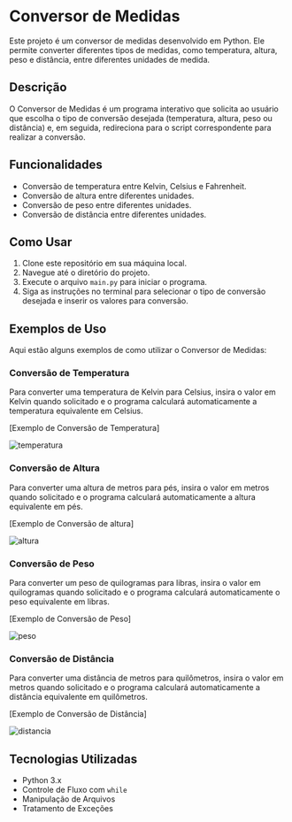 # Conversor de Medidas

Este projeto é um conversor de medidas desenvolvido em Python. Ele permite converter diferentes tipos de medidas, como temperatura, altura, peso e distância, entre diferentes unidades de medida.

## Descrição

O Conversor de Medidas é um programa interativo que solicita ao usuário que escolha o tipo de conversão desejada (temperatura, altura, peso ou distância) e, em seguida, redireciona para o script correspondente para realizar a conversão.

## Funcionalidades

- Conversão de temperatura entre Kelvin, Celsius e Fahrenheit.
- Conversão de altura entre diferentes unidades.
- Conversão de peso entre diferentes unidades.
- Conversão de distância entre diferentes unidades.

## Como Usar

1. Clone este repositório em sua máquina local.
2. Navegue até o diretório do projeto.
3. Execute o arquivo `main.py` para iniciar o programa.
4. Siga as instruções no terminal para selecionar o tipo de conversão desejada e inserir os valores para conversão.

## Exemplos de Uso

Aqui estão alguns exemplos de como utilizar o Conversor de Medidas:

### Conversão de Temperatura

Para converter uma temperatura de Kelvin para Celsius, insira o valor em Kelvin quando solicitado e o programa calculará automaticamente a temperatura equivalente em Celsius.

[Exemplo de Conversão de Temperatura]

![temperatura](https://github.com/Guilherme-C-Gomes/Conversor-de-Unidades-/assets/114948269/fbec1369-76fa-4f07-ba2b-4bc999a27821)


### Conversão de Altura

Para converter uma altura de metros para pés, insira o valor em metros quando solicitado e o programa calculará automaticamente a altura equivalente em pés.

[Exemplo de Conversão de altura]

![altura](https://github.com/Guilherme-C-Gomes/Conversor-de-Unidades-/assets/114948269/93bf18c5-f2a8-446c-9dc7-ee2b9949cb11)


### Conversão de Peso

Para converter um peso de quilogramas para libras, insira o valor em quilogramas quando solicitado e o programa calculará automaticamente o peso equivalente em libras.

[Exemplo de Conversão de Peso]

![peso](https://github.com/Guilherme-C-Gomes/Conversor-de-Unidades-/assets/114948269/b560749d-a8f1-4721-99fd-fe29be3a72f1)


### Conversão de Distância

Para converter uma distância de metros para quilômetros, insira o valor em metros quando solicitado e o programa calculará automaticamente a distância equivalente em quilômetros.

[Exemplo de Conversão de Distância]

![distancia](https://github.com/Guilherme-C-Gomes/Conversor-de-Unidades-/assets/114948269/7d93fa10-7d17-4394-a59c-b118d358271f)


## Tecnologias Utilizadas

- Python 3.x
- Controle de Fluxo com `while`
- Manipulação de Arquivos
- Tratamento de Exceções
